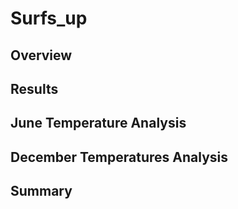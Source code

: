 # Surfs_up

## Overview




## Results


## June Temperature Analysis



## December Temperatures Analysis



## Summary
